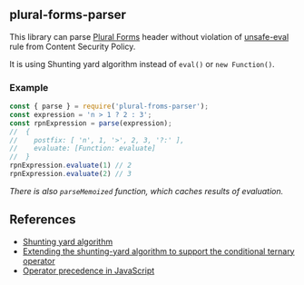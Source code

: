 ## plural-forms-parser

This library can parse [Plural Forms](https://www.gnu.org/software/gettext/manual/html_node/Translating-plural-forms.html) header without violation of [unsafe-eval](https://developer.mozilla.org/en-US/docs/Web/HTTP/Headers/Content-Security-Policy/script-src#unsafe_eval_expressions) rule from Content Security Policy.

It is using Shunting yard algorithm instead of `eval()` or `new Function()`.

### Example
```js
const { parse } = require('plural-froms-parser');
const expression = 'n > 1 ? 2 : 3';
const rpnExpression = parse(expression);
//  {
//    postfix: [ 'n', 1, '>', 2, 3, '?:' ],
//    evaluate: [Function: evaluate]
//  }
rpnExpression.evaluate(1) // 2
rpnExpression.evaluate(2) // 3
```

_There is also `parseMemoized` function, which caches results of evaluation._

## References
- [Shunting yard algorithm](https://en.wikipedia.org/wiki/Shunting_yard_algorithm)
- [Extending the shunting-yard algorithm to support the conditional ternary operator](https://stackoverflow.com/a/35609169)
- [Operator precedence in JavaScript](https://developer.mozilla.org/en-US/docs/Web/JavaScript/Reference/Operators/Operator_precedence#table)

